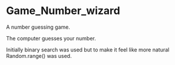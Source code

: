 # Game_Number_wizard
A number guessing game.

The computer guesses your number.

Initially binary search was used but to make it feel like more natural Random.range() was used.
